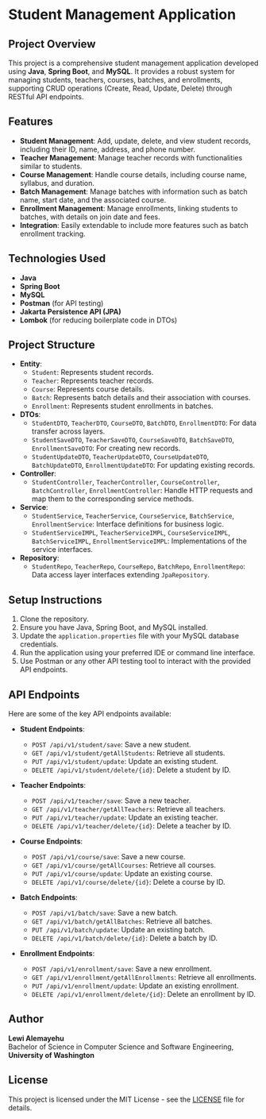 # Student Management Application

## Project Overview
This project is a comprehensive student management application developed using **Java**, **Spring Boot**, and **MySQL**. It provides a robust system for managing students, teachers, courses, batches, and enrollments, supporting CRUD operations (Create, Read, Update, Delete) through RESTful API endpoints.

## Features
- **Student Management**: Add, update, delete, and view student records, including their ID, name, address, and phone number.
- **Teacher Management**: Manage teacher records with functionalities similar to students.
- **Course Management**: Handle course details, including course name, syllabus, and duration.
- **Batch Management**: Manage batches with information such as batch name, start date, and the associated course.
- **Enrollment Management**: Manage enrollments, linking students to batches, with details on join date and fees.
- **Integration**: Easily extendable to include more features such as batch enrollment tracking.

## Technologies Used
- **Java**
- **Spring Boot**
- **MySQL**
- **Postman** (for API testing)
- **Jakarta Persistence API (JPA)**
- **Lombok** (for reducing boilerplate code in DTOs)

## Project Structure
- **Entity**:
  - `Student`: Represents student records.
  - `Teacher`: Represents teacher records.
  - `Course`: Represents course details.
  - `Batch`: Represents batch details and their association with courses.
  - `Enrollment`: Represents student enrollments in batches.
- **DTOs**:
  - `StudentDTO`, `TeacherDTO`, `CourseDTO`, `BatchDTO`, `EnrollmentDTO`: For data transfer across layers.
  - `StudentSaveDTO`, `TeacherSaveDTO`, `CourseSaveDTO`, `BatchSaveDTO`, `EnrollmentSaveDTO`: For creating new records.
  - `StudentUpdateDTO`, `TeacherUpdateDTO`, `CourseUpdateDTO`, `BatchUpdateDTO`, `EnrollmentUpdateDTO`: For updating existing records.
- **Controller**:
  - `StudentController`, `TeacherController`, `CourseController`, `BatchController`, `EnrollmentController`: Handle HTTP requests and map them to the corresponding service methods.
- **Service**:
  - `StudentService`, `TeacherService`, `CourseService`, `BatchService`, `EnrollmentService`: Interface definitions for business logic.
  - `StudentServiceIMPL`, `TeacherServiceIMPL`, `CourseServiceIMPL`, `BatchServiceIMPL`, `EnrollmentServiceIMPL`: Implementations of the service interfaces.
- **Repository**:
  - `StudentRepo`, `TeacherRepo`, `CourseRepo`, `BatchRepo`, `EnrollmentRepo`: Data access layer interfaces extending `JpaRepository`.

## Setup Instructions
1. Clone the repository.
2. Ensure you have Java, Spring Boot, and MySQL installed.
3. Update the `application.properties` file with your MySQL database credentials.
4. Run the application using your preferred IDE or command line interface.
5. Use Postman or any other API testing tool to interact with the provided API endpoints.

## API Endpoints
Here are some of the key API endpoints available:

- **Student Endpoints**:
  - `POST /api/v1/student/save`: Save a new student.
  - `GET /api/v1/student/getAllStudents`: Retrieve all students.
  - `PUT /api/v1/student/update`: Update an existing student.
  - `DELETE /api/v1/student/delete/{id}`: Delete a student by ID.

- **Teacher Endpoints**:
  - `POST /api/v1/teacher/save`: Save a new teacher.
  - `GET /api/v1/teacher/getAllTeachers`: Retrieve all teachers.
  - `PUT /api/v1/teacher/update`: Update an existing teacher.
  - `DELETE /api/v1/teacher/delete/{id}`: Delete a teacher by ID.

- **Course Endpoints**:
  - `POST /api/v1/course/save`: Save a new course.
  - `GET /api/v1/course/getAllCourses`: Retrieve all courses.
  - `PUT /api/v1/course/update`: Update an existing course.
  - `DELETE /api/v1/course/delete/{id}`: Delete a course by ID.

- **Batch Endpoints**:
  - `POST /api/v1/batch/save`: Save a new batch.
  - `GET /api/v1/batch/getAllBatches`: Retrieve all batches.
  - `PUT /api/v1/batch/update`: Update an existing batch.
  - `DELETE /api/v1/batch/delete/{id}`: Delete a batch by ID.

- **Enrollment Endpoints**:
  - `POST /api/v1/enrollment/save`: Save a new enrollment.
  - `GET /api/v1/enrollment/getAllEnrollments`: Retrieve all enrollments.
  - `PUT /api/v1/enrollment/update`: Update an existing enrollment.
  - `DELETE /api/v1/enrollment/delete/{id}`: Delete an enrollment by ID.

## Author
**Lewi Alemayehu**  
Bachelor of Science in Computer Science and Software Engineering, **University of Washington**

## License
This project is licensed under the MIT License - see the [LICENSE](LICENSE) file for details.
